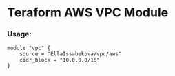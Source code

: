 # Teraform AWS VPC Module

### Usage:
```
module "vpc" {
    source = "EllaIssabekova/vpc/aws"
    cidr_block = "10.0.0.0/16"
}
```


